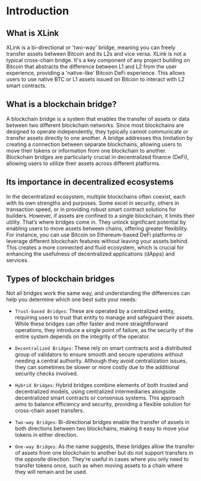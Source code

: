 # Introduction

## What is XLink

XLink is a bi-directional or 'two-way' bridge, meaning you can freely transfer assets between Bitcoin and its L2s and vice versa.
XLink is not a typical cross-chain bridge. It's a key component of any project building on Bitcoin that abstracts the difference between L1 and L2 from the user experience, providing a 'native-like' Bitcoin DeFi experience. This allows users to use native BTC or L1 assets issued on Bitcoin to interact with L2 smart contracts.


## What is a blockchain bridge?

A blockchain bridge is a system that enables the transfer of assets or data between two different blockchain networks. Since most blockchains are designed to operate independently, they typically cannot communicate or transfer assets directly to one another. A bridge addresses this limitation by creating a connection between separate blockchains, allowing users to move their tokens or information from one blockchain to another. Blockchain bridges are particularly crucial in decentralized finance (DeFi), allowing users to utilize their assets across different platforms.

## Its importance in decentralized ecosystems

In the decentralized ecosystem, multiple blockchains often coexist, each with its own strengths and purposes. Some excel in security, others in transaction speed, or in providing robust smart contract solutions for builders. However, if assets are confined to a single blockchain, it limits their utility. That’s where bridges come in. They unlock significant potential by enabling users to move assets between chains, offering greater flexibility. For instance, you can use Bitcoin on Ethereum-based DeFi platforms or leverage different blockchain features without leaving your assets behind. This creates a more connected and fluid ecosystem, which is crucial for enhancing the usefulness of decentralized applications (dApps) and services.

## Types of blockchain bridges

Not all bridges work the same way, and understanding the differences can help you determine which one best suits your needs:

- `Trust-based Bridges`: These are operated by a centralized entity, requiring users to trust that entity to manage and safeguard their assets. While these bridges can offer faster and more straightforward operations, they introduce a single point of failure, as the security of the entire system depends on the integrity of the operator.
    
- `Decentralized Bridges`: These rely on smart contracts and a distributed group of validators to ensure smooth and secure operations without needing a central authority. Although they avoid centralization issues, they can sometimes be slower or more costly due to the additional security checks involved.
    
- `Hybrid Bridges`: Hybrid bridges combine elements of both trusted and decentralized models, using centralized intermediaries alongside decentralized smart contracts or consensus systems. This approach aims to balance efficiency and security, providing a flexible solution for cross-chain asset transfers.

- `Two-way Bridges`: Bi-directional bridges enable the transfer of assets in both directions between two blockchains, making it easy to move your tokens in either direction.

- `One-way Bridges`: As the name suggests, these bridges allow the transfer of assets from one blockchain to another but do not support transfers in the opposite direction. They’re useful in cases where you only need to transfer tokens once, such as when moving assets to a chain where they will remain and be used.
